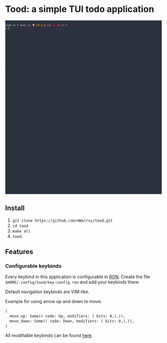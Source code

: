 # Tood: a simple TUI todo application

![Demo](./media/tood-demo.gif)

## Install
1. `git clone https://github.com/mWalrus/tood.git`
2. `cd tood`
3. `make all`
4. `tood`.

## Features

### Configurable keybinds
Every keybind in this application is configurable in [RON](https://github.com/ron-rs/ron).
Create the file `$HOME/.config/tood/key-config.ron` and add your keybinds there.

Default navigation keybinds are VIM-like.

Example for using arrow up and down to move:
```ron
(
  move_up: Some(( code: Up, modifiers: ( bits: 0,),)),
  move_down: Some(( code: Down, modifiers: ( bits: 0,),)),
)
```

All modifiable keybinds can be found [here](https://github.com/mWalrus/tood/blob/main/src/keys/key_config.rs#L7).